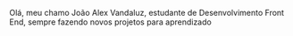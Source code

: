 Olá, meu chamo João Alex Vandaluz, estudante de Desenvolvimento Front End, sempre fazendo novos projetos para aprendizado

<!---
alexvandaluz/alexvandaluz is a ✨ special ✨ repository because its `README.md` (this file) appears on your GitHub profile.
You can click the Preview link to take a look at your changes.
--->

